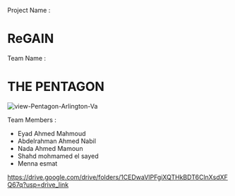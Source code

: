   Project Name :
  # ReGAIN
  Team Name :
  # THE PENTAGON
  ![view-Pentagon-Arlington-Va](https://github.com/user-attachments/assets/3d28cafa-2e9d-4614-85eb-78ab0c48d606)

Team Members :
- Eyad Ahmed Mahmoud
- Abdelrahman Ahmed Nabil
- Nada Ahmed Mamoun
- Shahd mohmamed el sayed
- Menna esmat 

https://drive.google.com/drive/folders/1CEDwaVlPFgiXQTHkBDT6ClnXsdXFQ67q?usp=drive_link
